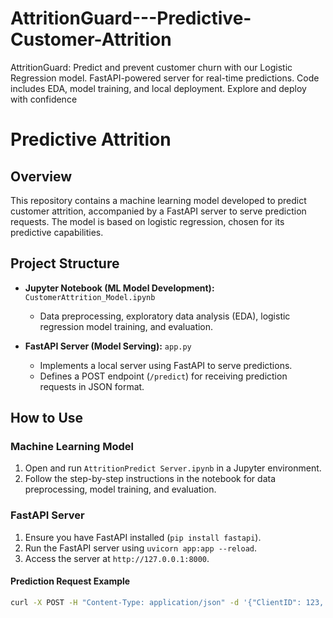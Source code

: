# AttritionGuard---Predictive-Customer-Attrition
AttritionGuard: Predict and prevent customer churn with our Logistic Regression model. FastAPI-powered server for real-time predictions. Code includes EDA, model training, and local deployment. Explore and deploy with confidence

# Predictive Attrition

## Overview

This repository contains a machine learning model developed to predict customer attrition, accompanied by a FastAPI server to serve prediction requests. The model is based on logistic regression, chosen for its predictive capabilities.

## Project Structure

- **Jupyter Notebook (ML Model Development):** `CustomerAttrition_Model.ipynb`
  - Data preprocessing, exploratory data analysis (EDA), logistic regression model training, and evaluation.

- **FastAPI Server (Model Serving):** `app.py`
  - Implements a local server using FastAPI to serve predictions.
  - Defines a POST endpoint (`/predict`) for receiving prediction requests in JSON format.

## How to Use

### Machine Learning Model

1. Open and run `AttritionPredict Server.ipynb` in a Jupyter environment.
2. Follow the step-by-step instructions in the notebook for data preprocessing, model training, and evaluation.

### FastAPI Server

1. Ensure you have FastAPI installed (`pip install fastapi`).
2. Run the FastAPI server using `uvicorn app:app --reload`.
3. Access the server at `http://127.0.0.1:8000`.

#### Prediction Request Example

```bash
curl -X POST -H "Content-Type: application/json" -d '{"ClientID": 123, "Gender": 0, ..., "TotalSubscriptionCost": 1500}' http://127.0.0.1:8000/predict
